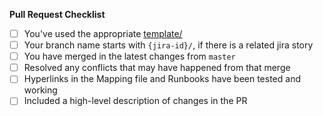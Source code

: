 **Pull Request Checklist**
- [ ] You've used the appropriate [template/](template)
- [ ] Your branch name starts with `{jira-id}/`, if there is a related jira story
- [ ] You have merged in the latest changes from `master`
- [ ] Resolved any conflicts that may have happened from that merge
- [ ] Hyperlinks in the Mapping file and Runbooks have been tested and working
- [ ] Included a high-level description of changes in the PR
